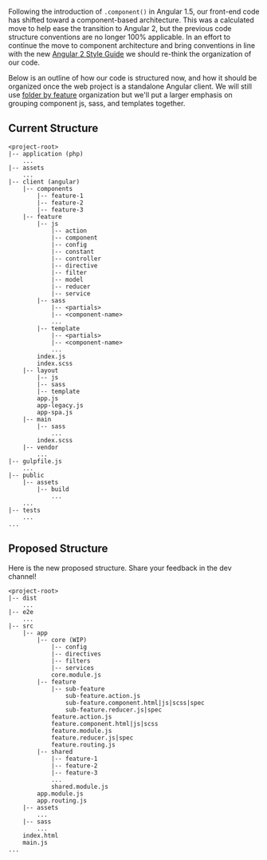 Following the introduction of `.component()` in Angular 1.5, our front-end code has shifted toward a component-based architecture. This was a calculated move to help ease the transition to Angular 2, but the previous code structure conventions are no longer 100% applicable. In an effort to continue the move to component architecture and bring conventions in line with the new [Angular 2 Style Guide](https://angular.io/styleguide) we should re-think the organization of our code.

Below is an outline of how our code is structured now, and how it should be organized once the web project is a standalone Angular client. We will still use [folder by feature](https://angular.io/styleguide#!#04-07) organization but we'll put a larger emphasis on grouping component js, sass, and templates together.

## Current Structure
```
<project-root>
|-- application (php)
    ...
|-- assets
    ...
|-- client (angular)
    |-- components
        |-- feature-1
        |-- feature-2
        |-- feature-3
    |-- feature
        |-- js
            |-- action
            |-- component
            |-- config
            |-- constant
            |-- controller
            |-- directive
            |-- filter
            |-- model
            |-- reducer
            |-- service
        |-- sass
            |-- <partials>
            |-- <component-name>
            ...
        |-- template
            |-- <partials>
            |-- <component-name>
            ...
        index.js
        index.scss
    |-- layout
        |-- js
        |-- sass
        |-- template
        app.js
        app-legacy.js
        app-spa.js
    |-- main
        |-- sass
            ...
        index.scss
    |-- vendor
        ...
|-- gulpfile.js
    ...
|-- public
    |-- assets
        |-- build
            ...
    ...
|-- tests
    ...
...
```

## Proposed Structure

Here is the new proposed structure. Share your feedback in the dev channel!

```
<project-root>
|-- dist
    ...
|-- e2e
    ...
|-- src
    |-- app
        |-- core (WIP)
            |-- config
            |-- directives
            |-- filters
            |-- services
            core.module.js
        |-- feature
            |-- sub-feature
                sub-feature.action.js
                sub-feature.component.html|js|scss|spec
                sub-feature.reducer.js|spec
            feature.action.js
            feature.component.html|js|scss
            feature.module.js
            feature.reducer.js|spec
            feature.routing.js
        |-- shared
            |-- feature-1
            |-- feature-2
            |-- feature-3
            ...
            shared.module.js
        app.module.js
        app.routing.js
    |-- assets
        ...
    |-- sass
        ...
    index.html
    main.js
...
```
